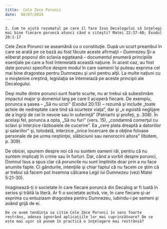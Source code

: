 ```yaml
---
title:  Cele Zece Porunci
date:  08/07/2019
---
```


`2. Cum te ajută rezumatul pe care îl face Isus Decalogului să înţelegi mai bine fiecare poruncă atunci când o citeşti? Matei 22:37-40; Exodul 20:1-17`

Cele Zece Porunci se aseamănă cu o constituţie. După un scurt preambul în care se arată pe ce bază au fost făcute aceste afirmaţii – Dumnezeu Şi-a eliberat poporul din sclavia egipteană – documentul enumeră principiile esenţiale pe care a fost întemeiată această naţiune. În acest caz, au fost date porunci specifice despre modul în care oamenii îşi puteau exprima cel mai bine dragostea pentru Dumnezeu şi unii pentru alţii. La multe naţiuni cu o moştenire creştină, legislaţia se întemeiază pe aceste principii ale Decalogului.

Deşi multe dintre porunci sunt foarte scurte, nu ar trebui să subestimăm impactul major şi domeniul larg pe care îl acoperă fiecare. De exemplu, porunca a şasea – „Să nu ucizi” (Exodul 20:13) – rezumă şi include „toate actele de nedreptate care tind să scurteze viaţa”, dar şi „o egoistă neglijare de a îngriji de cei în nevoie sau în suferinţă” (Patriarhi şi profeţi, p. 308). În acelaşi fel, porunca a opta, „Să nu furi” (vers. 15), „condamnă comerţul cu sclavi şi interzice războaiele de cucerire”. Ea „cere plata dreaptă a datoriilor şi salariilor” şi, totodată, interzice „orice încercare de a obţine foloase personale de pe urma neştiinţei, slăbiciunii sau nenorocirii altora” (Ibidem, p. 309).

De obicei, spunem despre noi că nu suntem oameni răi, pentru că nu suntem implicaţi în crime sau în furturi. Dar, când a vorbit despre porunci, Domnul Isus a spus clar că poruncile nu sunt împlinite doar prin a nu face anumite fapte. Ci gândurile, intenţiile şi chiar faptul că nu facem ce ştim că ar trebui să facem pot însemna călcarea Legii lui Dumnezeu (vezi Matei 5:21-30).

Imaginează-ţi o societate în care fiecare poruncă din Decalog ar fi luată în serios şi trăită la literă. Ar fi o societate activă, vie, în care fiecare şi-ar exprima cu entuziasm dragostea pentru Dumnezeu, iubindu-i pe semeni şi având grijă de ei.

`De ce avem tendinţa sa citim Cele Zece Porunci în sens foarte restrâns, adesea ignorând aplicaţiile lor mai cuprinzătoare? De ce este mai uşor să punem în practică o înţelegere mai restrânsă?`